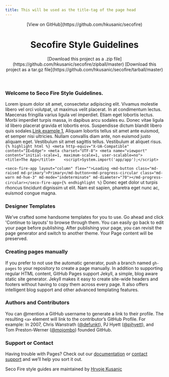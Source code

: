 ```yaml
---
title: This will be used as the title-tag of the page head
---
```

<div id="header_wrap" class="outer">

<header class="inner">[View on GitHub](https://github.com/hkusanic/secofire)

# Secofire Style Guidelines

<section id="downloads">[Download this project as a .zip file](https://github.com/hkusanic/secofire/zipball/master) [Download this project as a tar.gz file](https://github.com/hkusanic/secofire/tarball/master)</section>

</header>

</div>

<div id="main_content_wrap" class="outer">

<section id="main_content" class="inner">

### [<span aria-hidden="true" class="octicon octicon-link"></span>](#welcome-to-github-pages)Welcome to Seco Fire Style Guidelines.

Lorem ipsum dolor sit amet, consectetur adipiscing elit. Vivamus molestie libero vel orci volutpat, ut maximus velit placerat. In at condimentum lectus. Maecenas fringilla varius ligula vel imperdiet. Etiam eget lobortis lectus. Morbi imperdiet turpis massa, in dapibus arcu sodales eu. Donec vitae ligula id libero placerat gravida et lobortis eros. Suspendisse dictum blandit libero quis sodales.[Link example 1](https://guides.github.com/features/mastering-markdown/), Aliquam lobortis tellus sit amet ante euismod, et semper nisi ultricies. Nullam convallis diam ante, non euismod justo aliquam eget. Vestibulum sit amet sagittis tellus. Vestibulum at aliquet risus. `{% highlight html %} <meta http-equiv="X-UA-Compatible" content="IE=Edge"> <meta charset="UTF-8"> <meta name="viewport" content="initial-scale=1, maximum-scale=1, user-scalable=no"> <title>The App</title>    <script>System.import('app/app');</script> `

`<seco-fire-app layout="column" flex="">Loading <md-button class="md-raised md-primary">Primary</md-button><md-progress-circular class="md-warn md-hue-3" md-mode="indeterminate" md-diameter="70"></md-progress-circular></seco-fire-app>{% endhighlight %}` Donec eget dolor ut turpis rhoncus tincidunt dignissim ut elit. Nam est sapien, pharetra eget nunc ac, euismod congue magna.

### [<span aria-hidden="true" class="octicon octicon-link"></span>](#designer-templates)Designer Templates

We’ve crafted some handsome templates for you to use. Go ahead and click 'Continue to layouts' to browse through them. You can easily go back to edit your page before publishing. After publishing your page, you can revisit the page generator and switch to another theme. Your Page content will be preserved.

### [<span aria-hidden="true" class="octicon octicon-link"></span>](#creating-pages-manually)Creating pages manually

If you prefer to not use the automatic generator, push a branch named `gh-pages` to your repository to create a page manually. In addition to supporting regular HTML content, GitHub Pages support Jekyll, a simple, blog aware static site generator. Jekyll makes it easy to create site-wide headers and footers without having to copy them across every page. It also offers intelligent blog support and other advanced templating features.

### [<span aria-hidden="true" class="octicon octicon-link"></span>](#authors-and-contributors)Authors and Contributors

You can @mention a GitHub username to generate a link to their profile. The resulting `<a>` element will link to the contributor’s GitHub Profile. For example: In 2007, Chris Wanstrath ([@defunkt](https://github.com/defunkt)), PJ Hyett ([@pjhyett](https://github.com/pjhyett)), and Tom Preston-Werner ([@mojombo](https://github.com/mojombo)) founded GitHub.

### [<span aria-hidden="true" class="octicon octicon-link"></span>](#support-or-contact)Support or Contact

Having trouble with Pages? Check out our [documentation](https://help.github.com/pages) or [contact support](https://github.com/contact) and we’ll help you sort it out.

</section>

</div>

<div id="footer_wrap" class="outer">

<footer class="inner">

Seco Fire style guides are maintained by [Hrvoje Kusanic](https://github.com/hkusanic)

</footer>

</div>